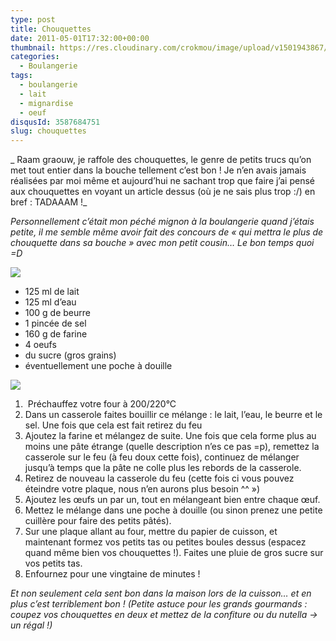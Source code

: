 ```yaml
---
type: post
title: Chouquettes
date: 2011-05-01T17:32:00+00:00
thumbnail: https://res.cloudinary.com/crokmou/image/upload/v1501943867/Chouquettes.jpg
categories: 
  - Boulangerie
tags: 
  - boulangerie
  - lait
  - mignardise
  - oeuf
disqusId: 3587684751
slug: chouquettes
---
```


_ Raam graouw, je raffole des chouquettes, le genre de petits trucs qu’on met tout entier dans la bouche tellement c’est bon ! Je n’en avais jamais réalisées par moi même et aujourd’hui ne sachant trop que faire j’ai pensé aux chouquettes en voyant un article dessus (où je ne sais plus trop :/) en bref : TADAAAM !_

_Personnellement c’était mon péché mignon à la boulangerie quand j’étais petite, il me semble même avoir fait des concours de « qui mettra le plus de chouquette dans sa bouche » avec mon petit cousin… Le bon temps quoi =D_

[![](http://1.bp.blogspot.com/-OliTYXxGSRI/Tb2HYUrDMaI/AAAAAAAAAF8/Zhb_dUpLd30/s320/chouquettes.jpg)](http://1.bp.blogspot.com/-OliTYXxGSRI/Tb2HYUrDMaI/AAAAAAAAAF8/Zhb_dUpLd30/s1600/chouquettes.jpg)

*   125 ml de lait
*   125 ml d’eau
*   100 g de beurre
*   1 pincée de sel
*   160 g de farine
*   4 oeufs
*   du sucre (gros grains)
*   éventuellement une poche à douille

[![](http://4.bp.blogspot.com/-jD2raKy-t_w/Tabb3lV3eGI/AAAAAAAAAEk/G2RYajmhinM/s320/preparation.jpg)](http://4.bp.blogspot.com/-jD2raKy-t_w/Tabb3lV3eGI/AAAAAAAAAEk/G2RYajmhinM/s1600/preparation.jpg)

1.   Préchauffez votre four à 200/220°C
2.  Dans un casserole faites bouillir ce mélange : le lait, l’eau, le beurre et le sel. Une fois que cela est fait retirez du feu
3.  Ajoutez la farine et mélangez de suite. Une fois que cela forme plus au moins une pâte étrange (quelle description n’es ce pas =p), remettez la casserole sur le feu (à feu doux cette fois), continuez de mélanger jusqu’à temps que la pâte ne colle plus les rebords de la casserole.
4.  Retirez de nouveau la casserole du feu (cette fois ci vous pouvez éteindre votre plaque, nous n’en aurons plus besoin ^^ »)
5.  Ajoutez les œufs un par un, tout en mélangeant bien entre chaque œuf.
6.  Mettez le mélange dans une poche à douille (ou sinon prenez une petite cuillère pour faire des petits pâtés).
7.  Sur une plaque allant au four, mettre du papier de cuisson, et maintenant formez vos petits tas ou petites boules dessus (espacez quand même bien vos chouquettes !). Faites une pluie de gros sucre sur vos petits tas.
8.  Enfournez pour une vingtaine de minutes !

_Et non seulement cela sent bon dans la maison lors de la cuisson… et en plus c’est terriblement bon ! (Petite astuce pour les grands gourmands : coupez vos chouquettes en deux et mettez de la confiture ou du nutella -> un régal !)_